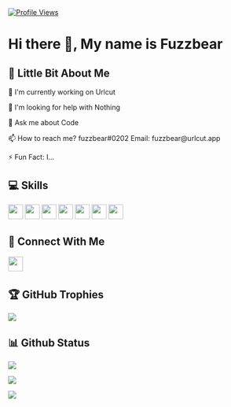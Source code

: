 <div align="left">
    <a href="https://github.com/fuzzbear0001"> <img src="https://komarev.com/ghpvc/?username=fuzzbear0001&style=flat" alt="Profile Views"/> </a>
    <a href="https://urlcut.app"></a>
</div>

# Hi there 👋, My name is Fuzzbear
  
## 💫 Little Bit About Me
<p>🔭 I'm currently working on Urlcut</p>
<p>🙏 I'm looking for help with Nothing</p>
<p>💬 Ask me about Code</p>
<p>📫 How to reach me? fuzzbear#0202 Email: fuzzbear@urlcut.app</p>
<p>⚡ Fun Fact: I...</p>

## 💻 Skills
<p>
<img src="https://img.shields.io/badge/javascript-%23323330.svg?style=for-the-badge&logo=javascript&logoColor=%23F7DF1E" style="margin-bottom: 4px;" height="30px">
    <img src="https://img.shields.io/badge/react-%23007ACC.svg?style=for-the-badge&logo=react&logoColor=white" style="margin-bottom: 4px;" height="30px">
    <img src="https://img.shields.io/badge/nextjs-%23007ACC.svg?style=for-the-badge&logo=nextjs&logoColor=white" style="margin-bottom: 4px;" height="30px">
<img src="https://img.shields.io/badge/ubuntu-%23007ACC.svg?style=for-the-badge&logo=ubuntu&logoColor=white" style="margin-bottom: 4px;" height="30px">
<img src="https://img.shields.io/badge/debian-%23007ACC.svg?style=for-the-badge&logo=debian&logoColor=white" style="margin-bottom: 4px;" height="30px">
<img src="https://img.shields.io/badge/Express-%23007ACC.svg?style=for-the-badge&logo=express&logoColor=white" style="margin-bottom: 4px;" height="30px">
<img src="https://img.shields.io/badge/git-%23F05033.svg?style=for-the-badge&logo=git&logoColor=white" style="margin-bottom: 4px;" height="30px">
</p>

## 👥 Connect With Me
<p>
<a href="https://www.discord.com/users/138865320743010304"><img src="https://img.shields.io/badge/Discord-%237289DA.svg?style=for-the-badge&logo=discord&logoColor=white" style="margin-bottom: 4px;" height="30px"></a>
</p>

## 🏆 GitHub Trophies

<p><img src="https://github-profile-trophy.vercel.app/?username=fuzzbear0001">
</p>

## 📊 Github Status

<p><img src="https://github-readme-stats.vercel.app/api?username=fuzzbear0001&show_icons=true"><p>

<p><img src="https://github-readme-stats.vercel.app/api/top-langs/?username=fuzzbear0001&layout=compact"><p>

<p><img src="https://github-readme-streak-stats.herokuapp.com/?user=fuzzbear0001"><p>
